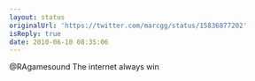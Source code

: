 ```yaml
---
layout: status
originalUrl: 'https://twitter.com/marcgg/status/15836877202'
isReply: true
date: 2010-06-10 08:35:06
---
```


@RAgamesound The internet always win
